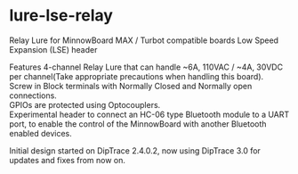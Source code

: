 # lure-lse-relay  
Relay Lure for MinnowBoard MAX / Turbot compatible boards Low Speed Expansion (LSE) header  

Features
4-channel Relay Lure that can handle ~6A, 110VAC / ~4A, 30VDC per channel(Take appropriate precautions when handling this board).  
Screw in Block terminals with Normally Closed and Normally open connections.   
GPIOs are protected using Optocouplers.    
Experimental header to connect an HC-06 type Bluetooth module to a UART port, to enable the control of the MinnowBoard with another Bluetooth enabled devices. 

Initial design started on DipTrace 2.4.0.2, now using DipTrace 3.0 for updates and fixes from now on.   
